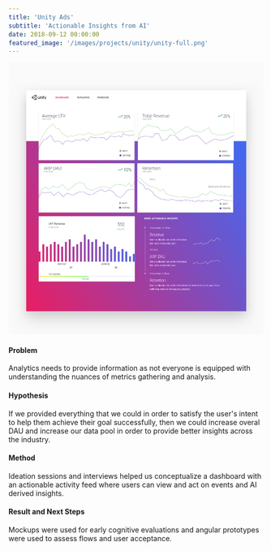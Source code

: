 ```yaml
---
title: 'Unity Ads'
subtitle: 'Actionable Insights from AI'
date: 2018-09-12 00:00:00
featured_image: '/images/projects/unity/unity-full.png'
---
```



<div class="gallery" data-columns="1">
<img src="/images/projects/unity/ump1.png" >
</div>

#### Problem 
Analytics needs to provide information as not everyone is equipped with understanding the nuances of metrics gathering and analysis. 

#### Hypothesis
If we provided everything that we could in order to satisfy the user's intent to help them achieve their goal successfully, then we could increase overal DAU and increase our data pool in order to provide better insights across the industry.  

#### Method
Ideation sessions and interviews helped us conceptualize a dashboard with an actionable activity feed where users can view and act on events and AI derived insights.


#### Result and Next Steps
Mockups were used for early cognitive evaluations and angular prototypes were used to assess flows and user acceptance.   





